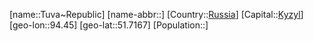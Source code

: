﻿---
location: [51.7167,94.45]
type: State
tags:
- geo/State


SpocWebEntityId: 37053
isDeleted: false
confidential: public

---
[name::Tuva~Republic]
[name-abbr::]
[Country::[Russia](geo/Continent/Europe/Russia.md)]
[Capital::[Kyzyl](geo/Continent/Europe/Russia/Kyzyl.md)]
[geo-lon::94.45]
[geo-lat::51.7167]
[Population::]

